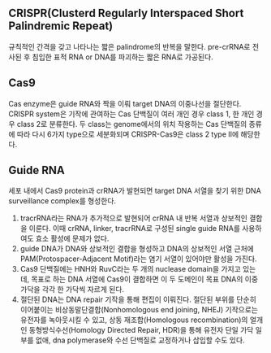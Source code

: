 ## CRISPR(Clusterd Regularly Interspaced Short Palindremic Repeat)
규칙적인 간격을 갖고 나타나는 짧은 palindrome의 반복을 말한다. pre-crRNA로 전사된 후 침입한 표적 RNA or DNA를 파괴하는 짧은 RNA로 가공된다.
## Cas9
Cas enzyme은 guide RNA와 짝을 이뤄 target DNA의 이중나선을 절단한다.
CRISPR system은 기작에 관여하는 Cas 단백질이 여러 개인 경우 class 1, 한 개인 경우 class 2로 분류한다. 두 class는 genome에서의 위치 작용하는 Cas 단백질의 종류에 따라 다시 6가지 type으로 세분화되며 CRISPR-Cas9은 class 2 type II에 해당한다.
## Guide RNA
세포 내에서 Cas9 protein과 crRNA가 발현되면 target DNA 서열을 찾기 위한 DNA surveillance complex를 형성한다.
1. tracrRNA라는 RNA가 추가적으로 발현되어 crRNA 내 반복 서열과 상보적인 결합을 이룬다. 이때 crRNA, linker, tracrRNA로 구성된 single guide RNA를 사용하여도 효소 활성에 문제가 없다.
2. guide DNA가 DNA와 상보적인 결합을 형성하고 DNA의 상보적인 서열 근처에 PAM(Protospacer-Adjacent Motif)라는 염기 서열이 있어야만 활성을 가진다.
3. Cas9 단백질에는 HNH와 RuvC라는 두 개의 nuclease domain을 가지고 있는데, 목표로 하는 DNA 서열에 Cas9이 결합하면 이 두 도메인이 목표 DNA의 이중 가닥을 각각 한 가닥씩 자르게 된다.
4. 절단된 DNA는 DNA repair 기작을 통해 편집이 이뤄진다. 절단된 부위를 단순히 이어붙이는 비상동말단결합(Nonhomologous end joining, NHEJ) 기작으로는 유전자를 녹아웃시킬 수 있고, 상동 재조합(Homologous recombination)의 얼개인 동형방식수선(Homology Directed Repair, HDR)을 통해 유전자 단일 가닥 일부를 없애, dna polymerase와 수선 단백질로 교정하거나 삽입할 수도 있다.